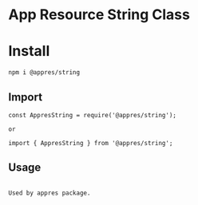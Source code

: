 # App Resource String Class

# Install
```
npm i @appres/string
```

## Import
```
const AppresString = require('@appres/string');

or 

import { AppresString } from '@appres/string';

```

## Usage
```

Used by appres package.

```
